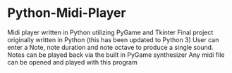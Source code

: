 # Python-Midi-Player
Midi player written in Python utilizing PyGame and Tkinter
Final project originally written in Python (this has been updated to Python 3)
User can enter a Note, note duration and note octave to produce a single sound. 
Notes can be played back via the built in PyGame synthesizer
Any midi file can be opened and played with this program
